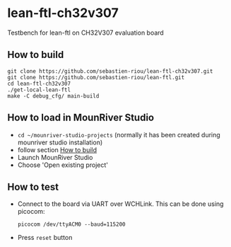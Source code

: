 # lean-ftl-ch32v307
Testbench for lean-ftl on CH32V307 evaluation board

## How to build
````
git clone https://github.com/sebastien-riou/lean-ftl-ch32v307.git
git clone https://github.com/sebastien-riou/lean-ftl.git
cd lean-ftl-ch32v307
./get-local-lean-ftl
make -C debug_cfg/ main-build
````
## How to load in MounRiver Studio
- `cd ~/mounriver-studio-projects` (normally it has been created during mounriver studio installation)
- follow section [How to build](#how-to-build)
- Launch MounRiver Studio
- Choose 'Open existing project'

## How to test
- Connect to the board via UART over WCHLink. This can be done using picocom:
    ````
    picocom /dev/ttyACM0 --baud=115200
    ````
- Press `reset` button